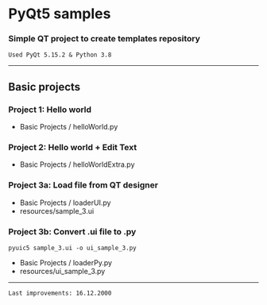 # PyQt5 samples

### Simple QT project to create templates repository

`Used PyQt 5.15.2 & Python 3.8` 

---
## Basic projects

### Project 1: Hello world

- Basic Projects / helloWorld.py

### Project 2: Hello world + Edit Text

- Basic Projects / helloWorldExtra.py

### Project 3a: Load file from QT designer

- Basic Projects / loaderUI.py
- resources/sample_3.ui

### Project 3b: Convert .ui file to .py

`pyuic5 sample_3.ui -o ui_sample_3.py`

- Basic Projects / loaderPy.py
- resources/ui_sample_3.py

---

`Last improvements: 16.12.2000` 